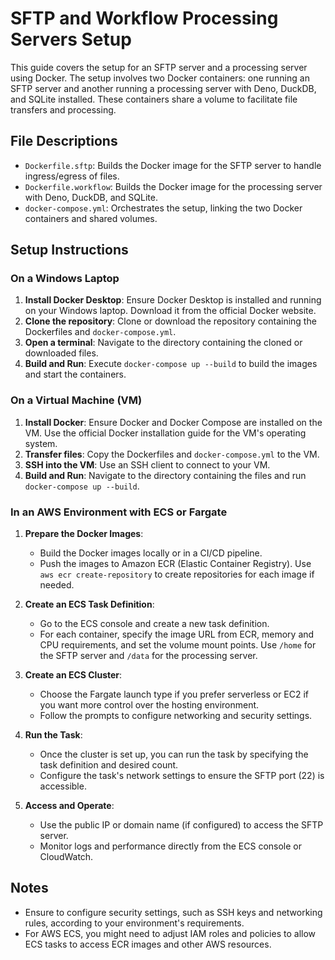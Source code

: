 # SFTP and Workflow Processing Servers Setup

This guide covers the setup for an SFTP server and a processing server using
Docker. The setup involves two Docker containers: one running an SFTP server and
another running a processing server with Deno, DuckDB, and SQLite installed.
These containers share a volume to facilitate file transfers and processing.

## File Descriptions

- `Dockerfile.sftp`: Builds the Docker image for the SFTP server to handle
  ingress/egress of files.
- `Dockerfile.workflow`: Builds the Docker image for the processing server with
  Deno, DuckDB, and SQLite.
- `docker-compose.yml`: Orchestrates the setup, linking the two Docker
  containers and shared volumes.

## Setup Instructions

### On a Windows Laptop

1. **Install Docker Desktop**: Ensure Docker Desktop is installed and running on
   your Windows laptop. Download it from the official Docker website.
2. **Clone the repository**: Clone or download the repository containing the
   Dockerfiles and `docker-compose.yml`.
3. **Open a terminal**: Navigate to the directory containing the cloned or
   downloaded files.
4. **Build and Run**: Execute `docker-compose up --build` to build the images
   and start the containers.

### On a Virtual Machine (VM)

1. **Install Docker**: Ensure Docker and Docker Compose are installed on the VM.
   Use the official Docker installation guide for the VM's operating system.
2. **Transfer files**: Copy the Dockerfiles and `docker-compose.yml` to the VM.
3. **SSH into the VM**: Use an SSH client to connect to your VM.
4. **Build and Run**: Navigate to the directory containing the files and run
   `docker-compose up --build`.

### In an AWS Environment with ECS or Fargate

1. **Prepare the Docker Images**:
   - Build the Docker images locally or in a CI/CD pipeline.
   - Push the images to Amazon ECR (Elastic Container Registry). Use
     `aws ecr create-repository` to create repositories for each image if
     needed.

2. **Create an ECS Task Definition**:
   - Go to the ECS console and create a new task definition.
   - For each container, specify the image URL from ECR, memory and CPU
     requirements, and set the volume mount points. Use `/home` for the SFTP
     server and `/data` for the processing server.

3. **Create an ECS Cluster**:
   - Choose the Fargate launch type if you prefer serverless or EC2 if you want
     more control over the hosting environment.
   - Follow the prompts to configure networking and security settings.

4. **Run the Task**:
   - Once the cluster is set up, you can run the task by specifying the task
     definition and desired count.
   - Configure the task's network settings to ensure the SFTP port (22) is
     accessible.

5. **Access and Operate**:
   - Use the public IP or domain name (if configured) to access the SFTP server.
   - Monitor logs and performance directly from the ECS console or CloudWatch.

## Notes

- Ensure to configure security settings, such as SSH keys and networking rules,
  according to your environment's requirements.
- For AWS ECS, you might need to adjust IAM roles and policies to allow ECS
  tasks to access ECR images and other AWS resources.
